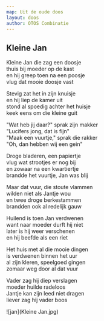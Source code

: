 ```yaml
---
map: Uit de oude doos
layout: doos
author: OTOS Combinatie
---
```


## Kleine Jan
Kleine Jan die zag een doosje \
thuis bij moeder op de kast  \
en hij greep toen na een poosje  \
vlug dat mooie doosje vast

Stevig zat het in zijn knuisje \
en hij liep de kamer uit \
stond al spoedig achter het huisje  \
keek eens om die kleine guit

"Wat heb jij daar?" sprak zijn makker \
"Lucifers jong, dat is fijn" \
"Maak een vuurtje," sprak die rakker \
"Oh, dan hebben wij een gein" 

Droge bladeren, een papiertje \
vlug wat strootjes er nog bij \
en zowaar na een kwartiertje  \
brandde het vuurtje, Jan was blij

Maar dat vuur, die stoute vlammen \
wilden niet als Jantje wou \
en twee droge berkestammen \
brandden ook al redelijk gauw

Huilend is toen Jan verdwenen \
want naar moeder durft hij niet  \
later is hij weer verschenen  \
en hij beefde als een riet

Het huis met al die mooie dingen \
is verdwenen binnen het uur \
al zijn kleren, speelgoed gingen \
zomaar weg door al dat vuur

Vader zag hij diep verslagen \
moeder huilde radeloos  \
Jantje kan zijn leed niet dragen \
liever zag hij vader boos

![jan](Kleine Jan.jpg)
